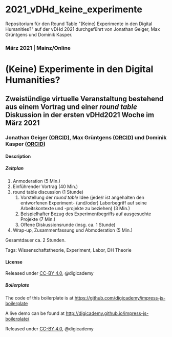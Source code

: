 # 2021_vDHd_keine_experimente
Repositorium für den Round Table "(Keine) Experimente in den Digital Humanities?" auf der vDHd 2021 durchgeführt von Jonathan Geiger, Max Grüntgens und Dominik Kasper.

### März 2021 | Mainz/Online

# (Keine) Experimente in den Digital Humanities?

## Zweistündige virtuelle Veranstaltung bestehend aus einem Vortrag und einer _round table_ Diskussion in der ersten vDHd2021 Woche im März 2021

### Jonathan Geiger ([ORCID](https://orcid.org/)), Max Grüntgens ([ORCID](https://orcid.org/0000-0001-8736-9393)) und Dominik Kasper ([ORCID](https://orcid.org/0000-0002-6587-381X))

#### Description



##### Zeitplan

1. Anmoderation (5 Min.)
1. Einführender Vortrag (40 Min.)
1. round table discussion (1 Stunde)
   1. Vorstellung der _round table_ Idee (jede/r ist angehalten den entworfenen Experiment- (und/oder) Laborbegriff auf seine Arbeitskontexte und -projekte zu beziehen) (3 Min.)
   2. Beispielhafter Bezug des Experimentbegriffs auf ausgesuchte Projekte (7 Min.)
   3. Offene Diskussionsrunde (insg. ca. 1 Stunde)
2. Wrap-up, Zusammenfassung und Abmoderation (5 Min.)
   
Gesamtdauer ca. 2 Stunden. 

Tags: Wissenschaftstheorie, Experiment, Labor, DH Theorie

#### License

Released under [CC-BY 4.0](https://creativecommons.org/licenses/by/4.0/), @digicademy

##### Boilerplate

The code of this boilerplate is at https://github.com/digicademy/impress-js-boilerplate

A live demo can be found at http://digicademy.github.io/impress-js-boilerplate/

Released under [CC-BY 4.0](https://creativecommons.org/licenses/by/4.0/), @digicademy

